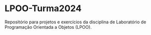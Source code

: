 # LPOO-Turma2024
Repositório para projetos e exercícios da disciplina de Laboratório de Programação Orientada a Objetos (LPOO).
